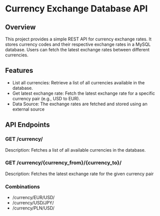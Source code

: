 # Currency Exchange Database API
## Overview
This project provides a simple REST API for currency exchange rates. It stores currency codes and their respective exchange rates in a MySQL database. Users can fetch the latest exchange rates between different currencies.

## Features
- List all currencies: Retrieve a list of all currencies available in the database.
- Get latest exchange rate: Fetch the latest exchange rate for a specific currency pair (e.g., USD to EUR).
- Data Source: The exchange rates are fetched and stored using an external source

## API Endpoints
### GET /currency/
Description: Fetches a list of all available currencies in the database.
### GET /currency/{currency_from}/{currency_to}/
Description: Fetches the latest exchange rate for the given currency pair 
### Combinations
- /currency/EUR/USD/
- /currency/USD/JPY/
- /currency/PLN/USD/
